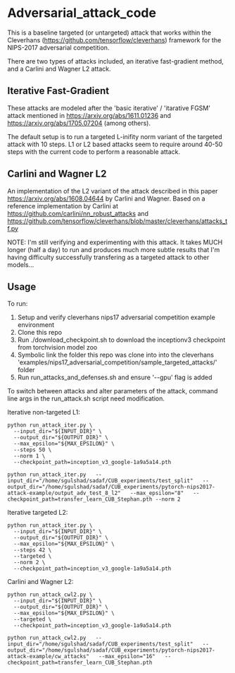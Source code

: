 # Adversarial_attack_code

This is a baseline targeted (or untargeted) attack that works within the Cleverhans (https://github.com/tensorflow/cleverhans) framework for the NIPS-2017 adversarial competition. 

There are two types of attacks included, an iterative fast-gradient method, and a Carlini and Wagner L2 attack.

## Iterative Fast-Gradient

These attacks are modeled after the 'basic iterative' / 'itarative FGSM' attack mentioned in https://arxiv.org/abs/1611.01236 and https://arxiv.org/abs/1705.07204 (among others).

The default setup is to run a targeted L-inifity norm variant of the targeted attack with 10 steps. L1 or L2 based attacks seem to require around 40-50 steps with the current code to perform a reasonable attack.

## Carlini and Wagner L2

An implementation of the L2 variant of the attack described in this paper https://arxiv.org/abs/1608.04644 by Carlini and Wagner. Based on a reference implementation by Carlini at https://github.com/carlini/nn_robust_attacks and  https://github.com/tensorflow/cleverhans/blob/master/cleverhans/attacks_tf.py

NOTE: I'm still verifying and experimenting with this attack. It takes MUCH longer (half a day) to run and produces much more subtle results that I'm having difficulty successfully transfering as a targeted attack to other models... 

## Usage

To run:
1. Setup and verify cleverhans nips17 adversarial competition example environment
2. Clone this repo
3. Run ./download_checkpoint.sh to download the inceptionv3 checkpoint from torchvision model zoo
4. Symbolic link the folder this repo was clone into into the cleverhans 'examples/nips17_adversarial_competition/sample_targeted_attacks/' folder
5. Run run_attacks_and_defenses.sh and ensure '--gpu' flag is added


To switch between attacks and alter parameters of the attack, command line args in the run_attack.sh script need modification.

Iterative non-targeted L1: 
```
python run_attack_iter.py \
  --input_dir="${INPUT_DIR}" \
  --output_dir="${OUTPUT_DIR}" \
  --max_epsilon="${MAX_EPSILON}" \
  --steps 50 \
  --norm 1 \
  --checkpoint_path=inception_v3_google-1a9a5a14.pth
```
```
python run_attack_iter.py   --input_dir="/home/sgulshad/sadaf/CUB_experiments/test_split"   --output_dir="/home/sgulshad/sadaf/CUB_experiments/pytorch-nips2017-attack-example/output_adv_test_8_l2"   --max_epsilon="8"   --checkpoint_path=transfer_learn_CUB_Stephan.pth --norm 2
```
Iterative targeted L2:
```
python run_attack_iter.py \
  --input_dir="${INPUT_DIR}" \
  --output_dir="${OUTPUT_DIR}" \
  --max_epsilon="${MAX_EPSILON}" \
  --steps 42 \
  --targeted \
  --norm 2 \
  --checkpoint_path=inception_v3_google-1a9a5a14.pth
```

Carlini and Wagner L2:
```
python run_attack_cwl2.py \
  --input_dir="${INPUT_DIR}" \
  --output_dir="${OUTPUT_DIR}" \
  --max_epsilon="${MAX_EPSILON}" \
  --targeted \
  --checkpoint_path=inception_v3_google-1a9a5a14.pth
```
```
python run_attack_cwl2.py   --input_dir="/home/sgulshad/sadaf/CUB_experiments/test_split"   --output_dir="/home/sgulshad/sadaf/CUB_experiments/pytorch-nips2017-attack-example/cw_attacks"   --max_epsilon="16"   --checkpoint_path=transfer_learn_CUB_Stephan.pth
```


